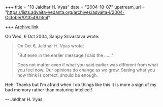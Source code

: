 +++
title = "10 Jaldhar H. Vyas"
date = "2004-10-07"
upstream_url = "https://lists.advaita-vedanta.org/archives/advaita-l/2004-October/013549.html"

+++
[Archive link](https://lists.advaita-vedanta.org/archives/advaita-l/2004-October/013549.html)

On Wed, 6 Oct 2004, Sanjay Srivastava wrote:

> On Oct 6, Jaldhar H. Vyas wrote:
>
> "But even in the earlier message I said the ......"
>
> Does not matter even if what you said earlier was different from what you
> feel now. Our opinions do change as we grow. Stating what you now think is
> correct, should be enough.
>

Heh.  Thanks but I'm afraid when I do things like this it is more a sign
of my bad memory rather than maturing intellect!

-- 
Jaldhar H. Vyas <jaldhar at braincells.com>

